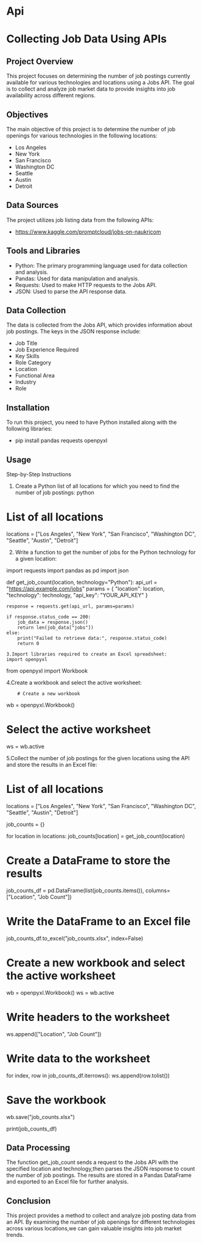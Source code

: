 # Api

# Collecting Job Data Using APIs

## Project Overview
This project focuses on determining the number of job postings currently available for various technologies and locations using a Jobs API.
The goal is to collect and analyze job market data to provide insights into job availability across different regions.

## Objectives

The main objective of this project is to determine the number of job openings for various technologies in the following locations:

-  Los Angeles
-  New York
-  San Francisco
-  Washington DC
-  Seattle
-  Austin
-  Detroit
 

## Data Sources

The project utilizes job listing data from the following APIs:

- https://www.kaggle.com/promptcloud/jobs-on-naukricom

  
## Tools and Libraries
-  Python: The primary programming language used for data collection and analysis.
-  Pandas: Used for data manipulation and analysis.
-  Requests: Used to make HTTP requests to the Jobs API.
-  JSON: Used to parse the API response data.
  
## Data Collection
The data is collected from the Jobs API, which provides information about job postings. The keys in the JSON response include:

- Job Title
- Job Experience Required
- Key Skills
- Role Category
- Location
- Functional Area
- Industry
- Role

## Installation
To run this project, you need to have Python installed along with the following libraries:

-  pip install pandas requests openpyxl
## Usage
Step-by-Step Instructions
1. Create a Python list of all locations for which you need to find the number of job postings:
python
# List of all locations
locations = ["Los Angeles", "New York", "San Francisco", "Washington DC", "Seattle", "Austin", "Detroit"]

2. Write a function to get the number of jobs for the Python technology for a given location:

import requests
import pandas as pd
import json

def get_job_count(location, technology="Python"):
    api_url = "https://api.example.com/jobs"
    params = {
        "location": location,
        "technology": technology,
        "api_key": "YOUR_API_KEY"
    }
    
    response = requests.get(api_url, params=params)
    
    if response.status_code == 200:
        job_data = response.json()
        return len(job_data["jobs"])
    else:
        print("Failed to retrieve data:", response.status_code)
        return 0

    3.Import libraries required to create an Excel spreadsheet:
    import openpyxl
from openpyxl import Workbook

4.Create a workbook and select the active worksheet:


        # Create a new workbook
wb = openpyxl.Workbook()
# Select the active worksheet
ws = wb.active

5.Collect the number of job postings for the given locations using the API and store the results in an Excel file:

# List of all locations
locations = ["Los Angeles", "New York", "San Francisco", "Washington DC", "Seattle", "Austin", "Detroit"]

job_counts = {}

for location in locations:
    job_counts[location] = get_job_count(location)

# Create a DataFrame to store the results
job_counts_df = pd.DataFrame(list(job_counts.items()), columns=["Location", "Job Count"])

# Write the DataFrame to an Excel file
job_counts_df.to_excel("job_counts.xlsx", index=False)

# Create a new workbook and select the active worksheet
wb = openpyxl.Workbook()
ws = wb.active

# Write headers to the worksheet
ws.append(["Location", "Job Count"])

# Write data to the worksheet
for index, row in job_counts_df.iterrows():
    ws.append(row.tolist())

# Save the workbook
wb.save("job_counts.xlsx")

print(job_counts_df)

## Data Processing
The function get_job_count sends a request to the Jobs API with the specified location and technology,then parses the JSON response to count the number of job postings.
The results are stored in a Pandas DataFrame and exported to an Excel file for further analysis.

## Conclusion
This project provides a method to collect and analyze job posting data from an API.
By examining the number of job openings for different technologies across various locations,we can gain valuable insights into job market trends.



   


